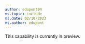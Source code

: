 ```yaml
---
author: edupont04
ms.topic: include
ms.date: 02/10/2023
ms.author: edupont
---
```

This capability is currently in preview.  
